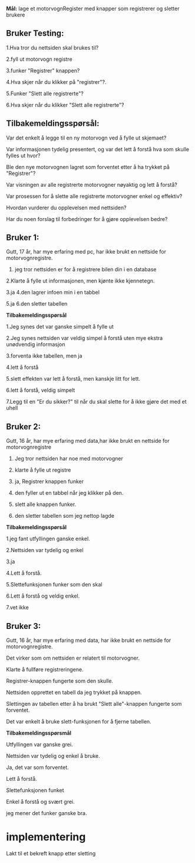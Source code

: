 **Mål:**
lage et motorvognRegister med knapper som registrerer og sletter brukere


## **Bruker Testing:**
1.Hva tror du nettsiden skal brukes til?

2.fyll ut motorvogn registre

3.funker "Registrer" knappen?

4.Hva skjer når du klikker på "registrer"?.

5.Funker "Slett alle registrerte"?

6.Hva skjer når du klikker "Slett alle registrerte"?




## **Tilbakemeldingsspørsål:**
Var det enkelt å legge til en ny motorvogn ved å fylle ut skjemaet?

Var informasjonen tydelig presentert, og var det lett å forstå hva som skulle fylles ut hvor?

Ble den nye motorvognen lagret som forventet etter å ha trykket på "Registrer"?

Var visningen av alle registrerte motorvogner nøyaktig og lett å forstå?

Var prosessen for å slette alle registrerte motorvogner enkel og effektiv?

Hvordan vurderer du opplevelsen med nettsiden?

Har du noen forslag til forbedringer for å gjøre opplevelsen bedre?


## **Bruker 1:**

Gutt, 17 år, har mye erfaring med pc, har ikke brukt en nettside for motorvognregistre.

1. jeg tror nettsiden er for å registrere bilen din i en database

2.Klarte å fylle ut informasjonen, men kjønte ikke kjennetegn.

3.ja
4.den lagrer infoen min i en tabbel

5.ja
6.den sletter tabellen

**Tilbakemeldingsspørsål**

1.Jeg synes det var ganske simpelt å fylle ut

2.Jeg synes nettsiden var veldig simpel å forstå uten mye ekstra unødvendig informasjon

3.forventa ikke tabellen, men ja

4.lett å forstå

5.slett effekten var lett å forstå, men kanskje litt for lett.

6.lett å forstå, veldig simpelt

7.Legg til en "Er du sikker?" til når du skal slette for å ikke gjøre det med et uhell










## **Bruker 2:**
Gutt, 16 år, har mye erfaring med data,har ikke brukt en nettside for motorvognregistre

1. Jeg tror nettsiden har noe med motorvogner
   
3. klarte å fylle ut registre
   
5. ja, Registrer knappen funker
   
7. den fyller ut en tabbel når jeg klikker på den.
   
9. slett alle knappen funker.
    
11. den sletter tabellen som jeg nettop lagde

**Tilbakemeldingsspørsål**

1.jeg fant utfyllingen ganske enkel.

2.Nettsiden var tydelig og enkel 

3.ja

4.Lett å forstå.

5.Slettefunksjonen funker som den skal

6.Lett å forstå og veldig enkel.

7.vet ikke







## **Bruker 3:**
Gutt, 16 år, har mye erfaring med data, har ikke brukt en nettside for motorvognregistre.

Det virker som om nettsiden er relatert til motorvogner.

Klarte å fullføre registreringene.

Registrer-knappen fungerte som den skulle.

Nettsiden opprettet en tabell da jeg trykket på knappen.

Slettingen av tabellen etter å ha brukt "Slett alle"-knappen fungerte som forventet.

Det var enkelt å bruke slett-funksjonen for å fjerne tabellen.

**Tilbakemeldingsspørsmål**

Utfyllingen var ganske grei.

Nettsiden var tydelig og enkel å bruke.

Ja, det var som forventet.

Lett å forstå.

Slettefunksjonen funket

Enkel å forstå og svært grei.

jeg mener det funker ganske bra.


# implementering

Lakt til et bekreft knapp etter sletting



